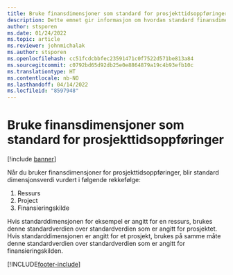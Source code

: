 ```yaml
---
title: Bruke finansdimensjoner som standard for prosjekttidsoppføringer
description: Dette emnet gir informasjon om hvordan standard finansdimensjoner brukes for tidsoppføringer.
author: stsporen
ms.date: 01/24/2022
ms.topic: article
ms.reviewer: johnmichalak
ms.author: stsporen
ms.openlocfilehash: cc51fcdcbbfec23591471c0f7522d571be813a84
ms.sourcegitcommit: c0792bd65d92db25e0e8864879a19c4b93efb10c
ms.translationtype: HT
ms.contentlocale: nb-NO
ms.lasthandoff: 04/14/2022
ms.locfileid: "8597948"
---
```

# <a name="defaulting-financial-dimensions-for-project-time-entries"></a>Bruke finansdimensjoner som standard for prosjekttidsoppføringer

[!include [banner](../includes/banner.md)]

Når du bruker finansdimensjoner for prosjekttidsoppføringer, blir standard dimensjonsverdi vurdert i følgende rekkefølge:

1. Ressurs
2. Project
3. Finansieringskilde

Hvis standarddimensjonen for eksempel er angitt for en ressurs, brukes denne standardverdien over standardverdien som er angitt for prosjektet. Hvis standarddimensjonen er angitt for et prosjekt, brukes på samme måte denne standardverdien over standardverdien som er angitt for finansieringskilden.

[!INCLUDE[footer-include](../includes/footer-banner.md)]
